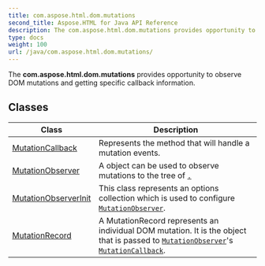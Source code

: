```yaml
---
title: com.aspose.html.dom.mutations
second_title: Aspose.HTML for Java API Reference
description: The com.aspose.html.dom.mutations provides opportunity to observe DOM mutations and getting specific callback information
type: docs
weight: 100
url: /java/com.aspose.html.dom.mutations/
---
```

The **com.aspose.html.dom.mutations** provides opportunity to observe DOM mutations and getting specific callback information.

## Classes

| Class | Description |
| --- | --- |
| [MutationCallback](./mutationcallback/) | Represents the method that will handle a mutation events. |
| [MutationObserver](./mutationobserver/) | A object can be used to observe mutations to the tree of [`.`](../com.aspose.html.dom/node/) |
| [MutationObserverInit](./mutationobserverinit/) | This class represents an options collection which is used to configure [`MutationObserver`](../com.aspose.html.dom.mutations/mutationobserver/). |
| [MutationRecord](./mutationrecord/) | A MutationRecord represents an individual DOM mutation. It is the object that is passed to [`MutationObserver`](../com.aspose.html.dom.mutations/mutationobserver/)'s [`MutationCallback`](../com.aspose.html.dom.mutations/mutationcallback/). |
